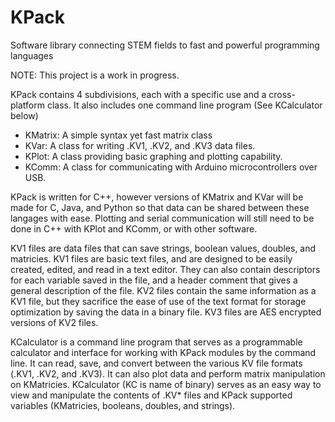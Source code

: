 # KPack
Software library connecting STEM fields to fast and powerful programming languages

NOTE: This project is a work in progress.

KPack contains 4 subdivisions, each with a specific use and a cross-platform class. It also includes one command line program (See KCalculator below)
  - KMatrix: A simple syntax yet fast matrix class
  - KVar: A class for writing .KV1, .KV2, and .KV3 data files.
  - KPlot: A class providing basic graphing and plotting capability.
  - KComm: A class for communicating with Arduino microcontrollers over USB.
  
KPack is written for C++, however versions of KMatrix and KVar will be made for C, Java, and Python so that data can be shared between these langages with ease. Plotting and serial communication will still need to be done in C++ with KPlot and KComm, or with other software.

KV1 files are data files that can save strings, boolean values, doubles, and matricies. KV1 files are basic text files, and are designed to be easily created, edited, and read in a text editor. They can also contain descriptors for each variable saved in the file, and a header comment that gives a general description of the file. KV2 files contain the same information as a KV1 file, but they sacrifice the ease of use of the text format for storage optimization by saving the data in a binary file. KV3 files are AES encrypted versions of KV2 files.

 KCalculator is a command line program that serves as a programmable calculator and interface for working with KPack modules by the command line. It can read, save, and convert between the various KV file formats (.KV1, .KV2, and .KV3). It can also plot data and perform matrix manipulation on KMatricies. KCalculator (KC is name of binary) serves as an easy way to view and manipulate the contents of .KV\* files and KPack supported variables (KMatricies, booleans, doubles, and strings).
